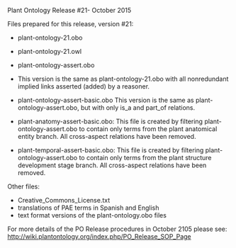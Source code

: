 Plant Ontology Release #21- October 2015

Files prepared for this release, version #21:
* plant-ontology-21.obo
* plant-ontology-21.owl

* plant-ontology-assert.obo
- This version is the same as plant-ontology-21.obo with all nonredundant implied links asserted (added) by a reasoner.
 
- plant-ontology-assert-basic.obo
This version is the same as plant-ontology-assert.obo, but with only is_a and part_of relations. 

- plant-anatomy-assert-basic.obo: 
This file is created by filtering plant-ontology-assert.obo to contain only terms from the plant anatomical entity branch. All cross-aspect relations have been removed.

- plant-temporal-assert-basic.obo: 
This file is created by filtering plant-ontology-assert.obo to contain only terms from the plant structure development stage branch. All cross-aspect relations have been removed.

Other files: 
- Creative_Commons_License.txt
- translations of PAE terms in Spanish and English
- text format versions of the plant-ontology.obo files

For more details of the PO Release procedures in October 2105 please see: http://wiki.plantontology.org/index.php/PO_Release_SOP_Page
